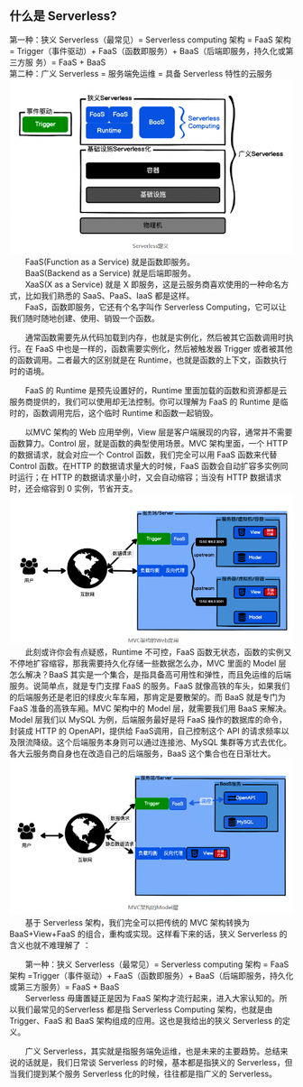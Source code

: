 ## 什么是 Serverless?
第一种：狭义 Serverless（最常见）= Serverless computing 架构 = FaaS 架构 =
Trigger（事件驱动）+ FaaS（函数即服务）+ BaaS（后端即服务，持久化或第三方服
务）= FaaS + BaaS  
第二种：广义 Serverless = 服务端免运维 = 具备 Serverless 特性的云服务    
![avatar](./images/Serverless定义.png)  
&ensp;&ensp;&ensp;&ensp;FaaS(Function as a Service) 就是函数即服务。  
&ensp;&ensp;&ensp;&ensp;BaaS(Backend as a Service) 就是后端即服务。  
&ensp;&ensp;&ensp;&ensp;XaaS(X as a Service) 就是 X 即服务，这是云服务商喜欢使用的一种命名方式，比如我们熟悉的 SaaS、PaaS、IaaS 都是这样。  
&ensp;&ensp;&ensp;&ensp;FaaS，函数即服务，它还有个名字叫作 Serverless Computing，它可以让我们随时随地创建、使用、销毁一个函数。  

&ensp;&ensp;&ensp;&ensp;通常函数需要先从代码加载到内存，也就是实例化，然后被其它函数调用时执行。在 FaaS 中也是一样的，函数需要实例化，然后被触发器 Trigger 或者被其他的函数调用。二者最大的区别就是在 Runtime，也就是函数的上下文，函数执行时的语境。  

&ensp;&ensp;&ensp;&ensp;FaaS 的 Runtime 是预先设置好的，Runtime 里面加载的函数和资源都是云服务商提供的，我们可以使用却无法控制。你可以理解为 FaaS 的 Runtime 是临时的，函数调用完后，这个临时 Runtime 和函数一起销毁。  

&ensp;&ensp;&ensp;&ensp;以MVC 架构的 Web 应用举例，View 层是客户端展现的内容，通常并不需要函数算力。Control 层，就是函数的典型使用场景。MVC 架构里面，一个 HTTP 的数据请求，就会对应一个 Control 函数，我们完全可以用 FaaS 函数来代替 Control 函数。在HTTP 的数据请求量大的时候，FaaS 函数会自动扩容多实例同时运行；在 HTTP 的数据请求量小时，又会自动缩容；当没有 HTTP 数据请求时，还会缩容到 0 实例，节省开支。  
![avatar](./images/MVC架构的Web应用.png)  
&ensp;&ensp;&ensp;&ensp;此刻或许你会有点疑惑，Runtime 不可控，FaaS 函数无状态，函数的实例又不停地扩容缩容，那我需要持久化存储一些数据怎么办，MVC 里面的 Model 层怎么解决？BaaS 其实是一个集合，是指具备高可用性和弹性，而且免运维的后端服务。说简单点，就是专门支撑 FaaS 的服务。FaaS 就像高铁的车头，如果我们的后端服务还是老旧的绿皮火车车厢，那肯定是要散架的。而 BaaS 就是专门为 FaaS 准备的高铁车厢。MVC 架构中的 Model 层，就需要我们用 BaaS 来解决。Model 层我们以 MySQL 为例，后端服务最好是将 FaaS 操作的数据库的命令，封装成 HTTP 的 OpenAPI，提供给 FaaS调用，自己控制这个 API 的请求频率以及限流降级。这个后端服务本身则可以通过连接池、MySQL 集群等方式去优化。各大云服务商自身也在改造自己的后端服务，BaaS 这个集合也在日渐壮大。    
![avatar](./images/MVC架构的Model层.png)   
&ensp;&ensp;&ensp;&ensp;基于 Serverless 架构，我们完全可以把传统的 MVC 架构转换为 BaaS+View+FaaS 的组合，重构或实现。这样看下来的话，狭义 Serverless 的含义也就不难理解了  ：

&ensp;&ensp;&ensp;&ensp;第一种：狭义 Serverless（最常见）= Serverless computing 架构 = FaaS 架构 =Trigger（事件驱动）+ FaaS（函数即服务）+ BaaS（后端即服务，持久化或第三方服务）= FaaS + BaaS  
&ensp;&ensp;&ensp;&ensp;Serverless 毋庸置疑正是因为 FaaS 架构才流行起来，进入大家认知的。所以我们最常见的Serverless 都是指 Serverless Computing 架构，也就是由 Trigger、FaaS 和 BaaS 架构组成的应用。这也是我给出的狭义 Serverless 的定义。  

&ensp;&ensp;&ensp;&ensp;广义 Serverless，其实就是指服务端免运维，也是未来的主要趋势。总结来说的话就是，我们日常谈 Serverless 的时候，基本都是指狭义的 Serverless，但当我们提到某个服务 Serverless 化的时候，往往都是指广义的 Serverless。